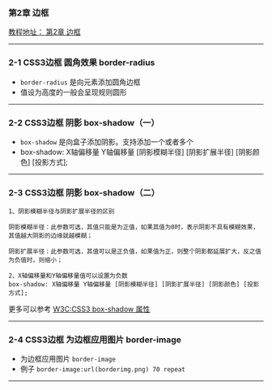 ### 第2章 边框
[教程地址： 第2章 边框](http://www.imooc.com/code/382)

---

### 2-1  CSS3边框 圆角效果 border-radius
- `border-radius` 是向元素添加圆角边框
- 值设为高度的一般会呈现规则圆形

---
### 2-2 CSS3边框 阴影 box-shadow（一）
- `box-shadow` 是向盒子添加阴影。支持添加一个或者多个
- box-shadow: X轴偏移量 Y轴偏移量 [阴影模糊半径] [阴影扩展半径] [阴影颜色] [投影方式];

---
### 2-3 CSS3边框 阴影 box-shadow（二）
```
1、阴影模糊半径与阴影扩展半径的区别

阴影模糊半径：此参数可选，其值只能是为正值，如果其值为0时，表示阴影不具有模糊效果，其值越大阴影的边缘就越模糊；

阴影扩展半径：此参数可选，其值可以是正负值，如果值为正，则整个阴影都延展扩大，反之值为负值时，则缩小；

2、X轴偏移量和Y轴偏移量值可以设置为负数
box-shadow: X轴偏移量 Y轴偏移量 [阴影模糊半径] [阴影扩展半径] [阴影颜色] [投影方式];
```

更多可以参考 [W3C:CSS3 box-shadow 属性](http://www.w3school.com.cn/cssref/pr_box-shadow.asp)

---
### 2-4 CSS3边框 为边框应用图片 border-image
- 为边框应用图片 `border-image`
- 例子 `border-image:url(borderimg.png) 70 repeat `

---

